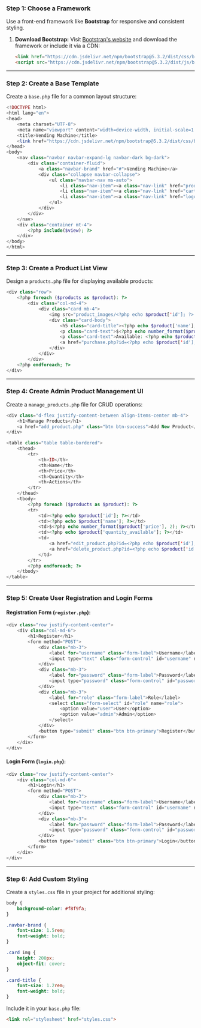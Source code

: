 ### **Step 1: Choose a Framework**
Use a front-end framework like **Bootstrap** for responsive and consistent styling.

1. **Download Bootstrap:**
   Visit [Bootstrap's website](https://getbootstrap.com/) and download the framework or include it via a CDN:
   ```html
   <link href="https://cdn.jsdelivr.net/npm/bootstrap@5.3.2/dist/css/bootstrap.min.css" rel="stylesheet">
   <script src="https://cdn.jsdelivr.net/npm/bootstrap@5.3.2/dist/js/bootstrap.bundle.min.js"></script>
   ```

---

### **Step 2: Create a Base Template**
Create a `base.php` file for a common layout structure:
```php
<!DOCTYPE html>
<html lang="en">
<head>
    <meta charset="UTF-8">
    <meta name="viewport" content="width=device-width, initial-scale=1.0">
    <title>Vending Machine</title>
    <link href="https://cdn.jsdelivr.net/npm/bootstrap@5.3.2/dist/css/bootstrap.min.css" rel="stylesheet">
</head>
<body>
    <nav class="navbar navbar-expand-lg navbar-dark bg-dark">
        <div class="container-fluid">
            <a class="navbar-brand" href="#">Vending Machine</a>
            <div class="collapse navbar-collapse">
                <ul class="navbar-nav ms-auto">
                    <li class="nav-item"><a class="nav-link" href="products.php">Products</a></li>
                    <li class="nav-item"><a class="nav-link" href="cart.php">Cart</a></li>
                    <li class="nav-item"><a class="nav-link" href="logout.php">Logout</a></li>
                </ul>
            </div>
        </div>
    </nav>
    <div class="container mt-4">
        <?php include($view); ?>
    </div>
</body>
</html>
```

---

### **Step 3: Create a Product List View**
Design a `products.php` file for displaying available products:
```php
<div class="row">
    <?php foreach ($products as $product): ?>
        <div class="col-md-4">
            <div class="card mb-4">
                <img src="product_images/<?php echo $product['id']; ?>.jpg" class="card-img-top" alt="<?php echo $product['name']; ?>">
                <div class="card-body">
                    <h5 class="card-title"><?php echo $product['name']; ?></h5>
                    <p class="card-text">$<?php echo number_format($product['price'], 2); ?></p>
                    <p class="card-text">Available: <?php echo $product['quantity_available']; ?></p>
                    <a href="purchase.php?id=<?php echo $product['id']; ?>" class="btn btn-primary">Buy Now</a>
                </div>
            </div>
        </div>
    <?php endforeach; ?>
</div>
```

---

### **Step 4: Create Admin Product Management UI**
Create a `manage_products.php` file for CRUD operations:
```php
<div class="d-flex justify-content-between align-items-center mb-4">
    <h1>Manage Products</h1>
    <a href="add_product.php" class="btn btn-success">Add New Product</a>
</div>

<table class="table table-bordered">
    <thead>
        <tr>
            <th>ID</th>
            <th>Name</th>
            <th>Price</th>
            <th>Quantity</th>
            <th>Actions</th>
        </tr>
    </thead>
    <tbody>
        <?php foreach ($products as $product): ?>
        <tr>
            <td><?php echo $product['id']; ?></td>
            <td><?php echo $product['name']; ?></td>
            <td>$<?php echo number_format($product['price'], 2); ?></td>
            <td><?php echo $product['quantity_available']; ?></td>
            <td>
                <a href="edit_product.php?id=<?php echo $product['id']; ?>" class="btn btn-warning btn-sm">Edit</a>
                <a href="delete_product.php?id=<?php echo $product['id']; ?>" class="btn btn-danger btn-sm">Delete</a>
            </td>
        </tr>
        <?php endforeach; ?>
    </tbody>
</table>
```

---

### **Step 5: Create User Registration and Login Forms**
#### Registration Form (`register.php`):
```php
<div class="row justify-content-center">
    <div class="col-md-6">
        <h1>Register</h1>
        <form method="POST">
            <div class="mb-3">
                <label for="username" class="form-label">Username</label>
                <input type="text" class="form-control" id="username" name="username" required>
            </div>
            <div class="mb-3">
                <label for="password" class="form-label">Password</label>
                <input type="password" class="form-control" id="password" name="password" required>
            </div>
            <div class="mb-3">
                <label for="role" class="form-label">Role</label>
                <select class="form-select" id="role" name="role">
                    <option value="user">User</option>
                    <option value="admin">Admin</option>
                </select>
            </div>
            <button type="submit" class="btn btn-primary">Register</button>
        </form>
    </div>
</div>
```

#### Login Form (`login.php`):
```php
<div class="row justify-content-center">
    <div class="col-md-6">
        <h1>Login</h1>
        <form method="POST">
            <div class="mb-3">
                <label for="username" class="form-label">Username</label>
                <input type="text" class="form-control" id="username" name="username" required>
            </div>
            <div class="mb-3">
                <label for="password" class="form-label">Password</label>
                <input type="password" class="form-control" id="password" name="password" required>
            </div>
            <button type="submit" class="btn btn-primary">Login</button>
        </form>
    </div>
</div>
```

---

### **Step 6: Add Custom Styling**
Create a `styles.css` file in your project for additional styling:
```css
body {
    background-color: #f8f9fa;
}

.navbar-brand {
    font-size: 1.5rem;
    font-weight: bold;
}

.card img {
    height: 200px;
    object-fit: cover;
}

.card-title {
    font-size: 1.2rem;
    font-weight: bold;
}
```
Include it in your `base.php` file:
```html
<link rel="stylesheet" href="styles.css">
```

